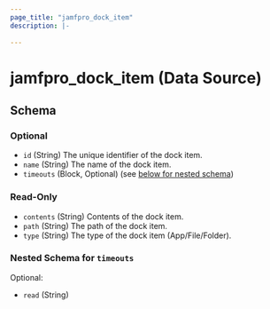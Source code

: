 ```yaml
---
page_title: "jamfpro_dock_item"
description: |-
  
---
```


# jamfpro_dock_item (Data Source)


<!-- schema generated by tfplugindocs -->
## Schema

### Optional

- `id` (String) The unique identifier of the dock item.
- `name` (String) The name of the dock item.
- `timeouts` (Block, Optional) (see [below for nested schema](#nestedblock--timeouts))

### Read-Only

- `contents` (String) Contents of the dock item.
- `path` (String) The path of the dock item.
- `type` (String) The type of the dock item (App/File/Folder).

<a id="nestedblock--timeouts"></a>
### Nested Schema for `timeouts`

Optional:

- `read` (String)